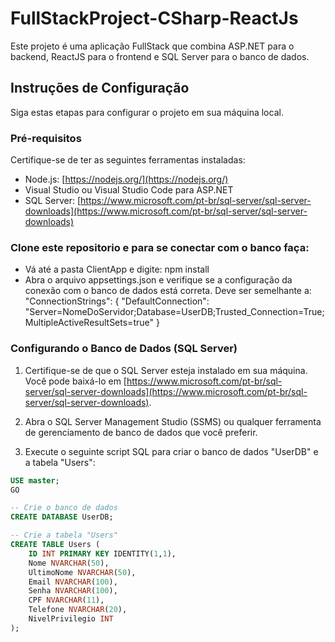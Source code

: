 # FullStackProject-CSharp-ReactJs

Este projeto é uma aplicação FullStack que combina ASP.NET para o backend, ReactJS para o frontend e SQL Server para o banco de dados.

## Instruções de Configuração

Siga estas etapas para configurar o projeto em sua máquina local.

### Pré-requisitos

Certifique-se de ter as seguintes ferramentas instaladas:

- Node.js: [https://nodejs.org/](https://nodejs.org/)
- Visual Studio ou Visual Studio Code para ASP.NET 
- SQL Server: [https://www.microsoft.com/pt-br/sql-server/sql-server-downloads](https://www.microsoft.com/pt-br/sql-server/sql-server-downloads)

### Clone este repositorio e para se conectar com o banco faça:
 - Vá até a pasta ClientApp e digite: npm install
 - Abra o arquivo appsettings.json e verifique se a configuração da conexão com o banco de dados está correta. Deve ser semelhante a:
 "ConnectionStrings": {
    "DefaultConnection": "Server=NomeDoServidor;Database=UserDB;Trusted_Connection=True;MultipleActiveResultSets=true"
}

### Configurando o Banco de Dados (SQL Server)

1. Certifique-se de que o SQL Server esteja instalado em sua máquina. Você pode baixá-lo em [https://www.microsoft.com/pt-br/sql-server/sql-server-downloads](https://www.microsoft.com/pt-br/sql-server/sql-server-downloads).

2. Abra o SQL Server Management Studio (SSMS) ou qualquer ferramenta de gerenciamento de banco de dados que você preferir.

3. Execute o seguinte script SQL para criar o banco de dados "UserDB" e a tabela "Users":

```sql
USE master;
GO

-- Crie o banco de dados
CREATE DATABASE UserDB;

-- Crie a tabela "Users"
CREATE TABLE Users (
    ID INT PRIMARY KEY IDENTITY(1,1),
    Nome NVARCHAR(50),
    UltimoNome NVARCHAR(50),
    Email NVARCHAR(100),
    Senha NVARCHAR(100),
    CPF NVARCHAR(11),
    Telefone NVARCHAR(20),
    NivelPrivilegio INT
);







